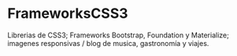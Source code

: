 # FrameworksCSS3
Librerias de CSS3; Frameworks Bootstrap, Foundation y Materialize; imagenes responsivas / blog de musica, gastronomía y viajes.

